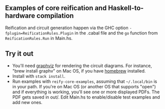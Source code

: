 [reification-rules]: https://github.com/conal/reification-rules

## Examples of core reification and Haskell-to-hardware compilation

Reification and circuit generation happen via the GHC option `-fplugin=ReificationRules.Plugin` in the .cabal file and the `go` function from `ReificationRules.Run` in Main.hs.

## Try it out

*   You'll need [graphviz](http://www.graphviz.org/) for rendering the circuit diagrams. For instance, "brew install graphv" on Mac OS, if you have [homebrew](http://brew.sh/) installed.
*   Install with `stack install`.
*   Run examples with `reify-core-examples`, assuming that `~/.local/bin` is in your path.
    If you're on Mac OS (or another OS that supports "open") and if everything is working, you'll see one or more displayed PDFs. The PDF gets saved in out/. Edit Main.hs to enable/disable test examples and add new ones.
